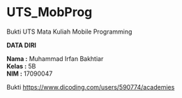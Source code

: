 # UTS_MobProg
Bukti UTS Mata Kuliah Mobile Programming

<b>DATA DIRI</b>

<b>Nama :</b> Muhammad Irfan Bakhtiar<br>
<b>Kelas :</b> 5B<br>
<b>NIM :</b> 17090047<br>

Bukti https://www.dicoding.com/users/590774/academies
